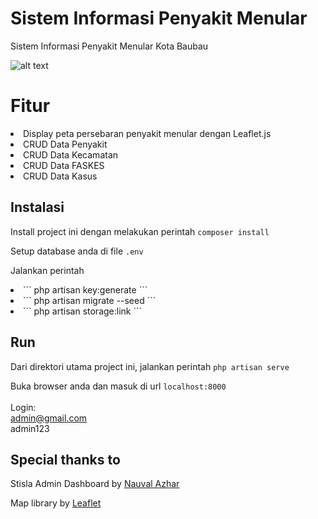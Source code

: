 
# Sistem Informasi Penyakit Menular

Sistem Informasi Penyakit Menular Kota Baubau

![alt text](https://github.com/thegenzo/sistem-informasi-penyakit-menular/blob/main/image.png?raw=true)

# Fitur
<li>Display peta persebaran penyakit menular dengan Leaflet.js</li>
<li>CRUD Data Penyakit</li>
<li>CRUD Data Kecamatan</li>
<li>CRUD Data FASKES</li>
<li>CRUD Data Kasus</li>

## Instalasi

Install project ini dengan melakukan perintah
``` composer install ```

Setup database anda di file ```.env```

Jalankan perintah 
<li>``` php artisan key:generate ```</li>
<li>``` php artisan migrate --seed ```</li>
<li>``` php artisan storage:link ```</li>

## Run

Dari direktori utama project ini, jalankan perintah
``` php artisan serve ```

Buka browser anda dan masuk di url ```localhost:8000```
<br>
<br>
Login:
<br>
admin@gmail.com
<br>
admin123

## Special thanks to

Stisla Admin Dashboard by <a href="https://github.com/nauvalazhar">Nauval Azhar</a>

Map library by <a href="https://github.com/Leaflet/Leaflet">Leaflet</a>
